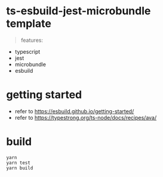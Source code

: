 # ts-esbuild-jest-microbundle template

> features:
* typescript
* jest
* microbundle
* esbuild


# getting started

* refer to https://esbuild.github.io/getting-started/
* refer to https://typestrong.org/ts-node/docs/recipes/ava/


# build

```
yarn
yarn test
yarn build
```
